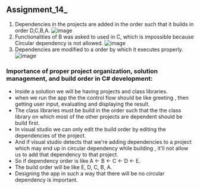 ﻿## Assignment_14_

1. Dependencies in the projects are added in the order such that it builds in order D,C,B,A.
![image](https://github.com/user-attachments/assets/2a8caab7-0878-492d-8734-1cadbcd03734)
2. Functionalities of B was asked to used in C, which is impossible because Circular dependency is not allowed.
![image](https://github.com/user-attachments/assets/a8b27e26-6464-4520-9183-8c1748f78a94)
3. Dependencies are modified to a order by which it executes properly.
![image](https://github.com/user-attachments/assets/98c9f938-5427-4d77-85fe-70599ed09a50)

###  Importance of proper project organization, solution management, and build order in C# development:
- Inside a solution we will be having projects and class libraries.
- when we run the app the the control flow should be like greeting , then getting user input, evaluating and displaying the result.
- The class libraries must be build in the order such that the the class library on which most of the other projects are dependent should be build first.
- In visual studio we can only edit the build order by editing the dependencies of the project.
- And if visual studio detects that we're adding dependencies to a project which may end up in circular dependency while building , it'll not allow us to add that dependency to that project.
- So if dependency order is like A <- B <- C <- D <- E.
- The build order will be like E, D, C, B, A.
- Designing the app in such a way that there will be no circular dependency is important.
